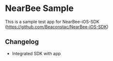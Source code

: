 # NearBee Sample

This is a sample test app for NearBee-iOS-SDK (https://github.com/Beaconstac/NearBee-iOS-SDK)

## Changelog
- Integrated SDK with app
